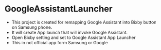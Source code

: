 # GoogleAssistantLauncher
- This project is created for remapping Google Assistant into Bixby button on Samsung phone.
- It will create App launch that will invoke Google Assistant.
- Open Bixby setting and set to Google Assistant App Launcher
- This in not official app form Samsung or Google